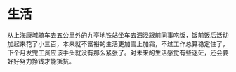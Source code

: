 # 生活
从上海康城骑车去五公里外的九亭地铁站坐车去泗泾跟前同事吃饭，饭前饭后活动加起来花了小三百，本来就不富裕的生活更加雪上加霜，不过工作总算稳定住了，下个月发完工资应该手头就没有那么紧张了。对未来的生活感觉有些迷茫，还会要好好努力挣钱才能抵抗。